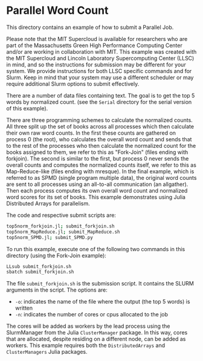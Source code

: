 # Parallel Word Count

This directory contains an example of how to submit a Parallel Job.

Please note that the MIT Supercloud is available for researchers who are part of the Massachusetts Green High Performance Computing Center and/or are working in collaboration with MIT.  This example was created with the MIT Supercloud and Lincoln Laboratory Supercomputing Center (LLSC) in mind, and so the instructions for submission may be different for your system. We provide instructions for both LLSC specific commands and for Slurm. Keep in mind that your system may use a different scheduler or may require additional Slurm options to submit effectively.

There are a number of data files containing text. The goal is to get the top 5 words by normalized count. (see the `Serial` directory for the serial version of this example).

There are three programming schemes to calculate the normalized counts. All three split up the set of books across all processes which then calculate their own raw word counts. In the first these counts are gathered on process 0 (the root), who calculates the overall word count and sends that to the rest of the processes who then calculate the normalized count for the books assigned to them, we refer to this as "Fork-Join" (files ending with forkjoin). The second is similar to the first, but process 0 never sends the overall counts and computes the normalized counts itself, we refer to this as Map-Reduce-like (files ending with mresque). In the final example, which is referred to as SPMD (single program multiple data), the original word counts are sent to all processes using an all-to-all communication (an allgather). Then each process computes its own overall word count and normalized word scores for its set of books. This example demonstrates using Julia Distributed Arrays for parallelism.

The code and respective submit scripts are:

```bash
top5norm_forkjoin.jl; submit_forkjoin.sh
top5norm_MapReduce.jl; submit_MapReduce.sh
top5norm_SPMD.jl; submit_SPMD.py
```

To run this example, execute one of the following two commands in this directory (using the Fork-Join example):

```bash
LLsub submit_forkjoin.sh
sbatch submit_forkjoin.sh
```

The file `submit_forkjoin.sh` is the submission script. It contains the SLURM arguments in the script. The options are:

- `-o`: indicates the name of the file where the output (the top 5 words) is written
- `-n`: indicates the number of cores or cpus allocated to the job

The cores will be added as workers by the lead process using the SlurmManager from the Julia `ClusterManager` package. In this way, cores that are allocated, despite residing on a different node, can be added as workers. This example requires both the `DistributedArrays` and `ClusterManagers` Julia packages.
